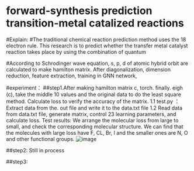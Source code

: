 forward-synthesis prediction transition-metal catalized reactions
====
#Explain:
#The traditional chemical reaction prediction method uses the 18 electron rule. This research is to predict whether the transfer metal catalyst reaction takes place by using the combination of quantum 

#According to Schrodinger wave equation, s, p, d of atomic hybrid orbit are calculated to make hamilton matrix. After diagonalization, dimension reduction, feature extraction, training in GNN network, 

#experiment：
##step1.After making hamilton matrix c, torch. finally. eigh (c), take the middle 10 values and the original data to do the least square method. Calculate loss to verify the accuracy of the matrix.
    1.1  test.py ：Extract data from the. out file and write it to the data.txt file
    1.2  Read data from data.txt file, generate matrix, control 23 learning parameters, and calculate loss.
    Test results: We arrange the molecular loss from large to small, and check the corresponding molecular structure. We can find that the molecules with large loss have F, CL, Br, I and the smaller ones are N, O and other functional groups.
    ![image](https://github.com/sudehong/forward-synthesis-prediction-transition-metal-catalized-reactions/tree/master/step1/head5.jpg)
    
##step2: Still in process

##step3:
